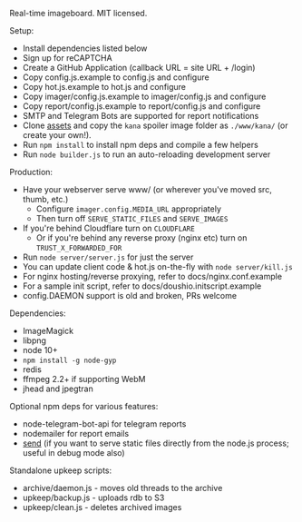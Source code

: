 Real-time imageboard.
MIT licensed.

Setup:

* Install dependencies listed below
* Sign up for reCAPTCHA
* Create a GitHub Application (callback URL = site URL + /login)
* Copy config.js.example to config.js and configure
* Copy hot.js.example to hot.js and configure
* Copy imager/config.js.example to imager/config.js and configure
* Copy report/config.js.example to report/config.js and configure
 * SMTP and Telegram Bots are supported for report notifications
* Clone [assets](https://github.com/lalcmellkmal/assets/) and copy the `kana` spoiler image folder as `./www/kana/` (or create your own!).
* Run `npm install` to install npm deps and compile a few helpers
* Run `node builder.js` to run an auto-reloading development server

Production:

* Have your webserver serve www/ (or wherever you've moved src, thumb, etc.)
  - Configure `imager.config.MEDIA_URL` appropriately
  - Then turn off `SERVE_STATIC_FILES` and `SERVE_IMAGES`
* If you're behind Cloudflare turn on `CLOUDFLARE`
  - Or if you're behind any reverse proxy (nginx etc) turn on `TRUST_X_FORWARDED_FOR`
* Run `node server/server.js` for just the server
* You can update client code & hot.js on-the-fly with `node server/kill.js`
* For nginx hosting/reverse proxying, refer to docs/nginx.conf.example
* For a sample init script, refer to docs/doushio.initscript.example
* config.DAEMON support is old and broken, PRs welcome

Dependencies:

* ImageMagick
* libpng
* node 10+
* `npm install -g node-gyp`
* redis
* ffmpeg 2.2+ if supporting WebM
* jhead and jpegtran

Optional npm deps for various features:

* node-telegram-bot-api for telegram reports
* nodemailer for report emails
* [send](https://github.com/visionmedia/send) (if you want to serve static files directly from the node.js process; useful in debug mode also)

Standalone upkeep scripts:

* archive/daemon.js - moves old threads to the archive
* upkeep/backup.js - uploads rdb to S3
* upkeep/clean.js - deletes archived images
